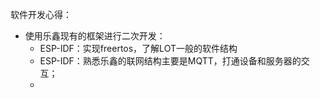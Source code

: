 软件开发心得：

+ 使用乐鑫现有的框架进行二次开发：
  + ESP-IDF：实现freertos，了解LOT一般的软件结构
  + ESP-IDF：熟悉乐鑫的联网结构主要是MQTT，打通设备和服务器的交互；
  + 